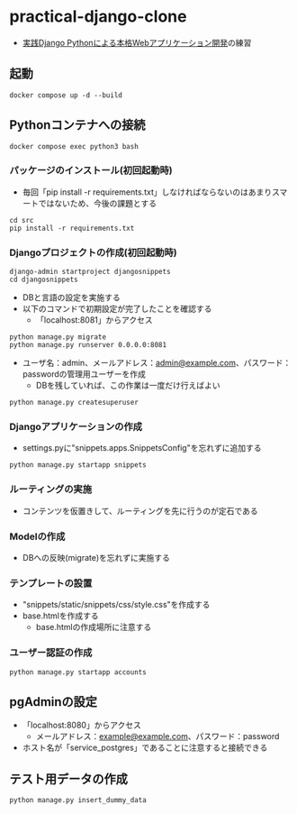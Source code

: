 # practical-django-clone
- [実践Django Pythonによる本格Webアプリケーション開発](https://github.com/c-bata/practical-django)の練習

## 起動

```
docker compose up -d --build
```

## Pythonコンテナへの接続

```
docker compose exec python3 bash
```

### パッケージのインストール(初回起動時)

- 毎回「pip install -r requirements.txt」しなければならないのはあまりスマートではないため、今後の課題とする

```
cd src
pip install -r requirements.txt
```

### Djangoプロジェクトの作成(初回起動時)

```
django-admin startproject djangosnippets
cd djangosnippets
```

- DBと言語の設定を実施する
- 以下のコマンドで初期設定が完了したことを確認する
  - 「localhost:8081」からアクセス

```
python manage.py migrate
python manage.py runserver 0.0.0.0:8081
```

- ユーザ名：admin、メールアドレス：admin@example.com、パスワード：passwordの管理用ユーザーを作成
    - DBを残していれば、この作業は一度だけ行えばよい

```
python manage.py createsuperuser
```

### Djangoアプリケーションの作成

- settings.pyに"snippets.apps.SnippetsConfig"を忘れずに追加する

```
python manage.py startapp snippets
```

### ルーティングの実施

- コンテンツを仮置きして、ルーティングを先に行うのが定石である

### Modelの作成

- DBへの反映(migrate)を忘れずに実施する

### テンプレートの設置

- "snippets/static/snippets/css/style.css"を作成する
- base.htmlを作成する
  - base.htmlの作成場所に注意する

### ユーザー認証の作成

```
python manage.py startapp accounts
```

## pgAdminの設定

- 「localhost:8080」からアクセス
    - メールアドレス：example@example.com、パスワード：password
- ホスト名が「service_postgres」であることに注意すると接続できる

## テスト用データの作成

```
python manage.py insert_dummy_data
```